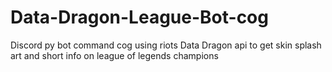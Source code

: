 # Data-Dragon-League-Bot-cog
Discord py bot command cog using riots Data Dragon api to get skin splash art and short info on league of legends champions
